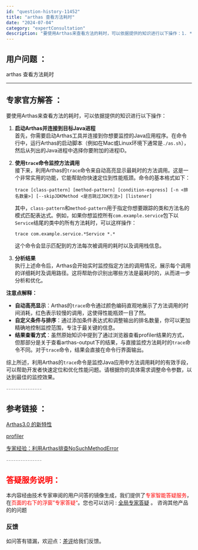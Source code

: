 ```yaml
---
id: "question-history-11452"
title: "arthas 查看方法耗时"
date: "2024-07-04"
category: "expertConsultation"
description: "要使用Arthas来查看方法的耗时，可以依据提供的知识进行以下操作：1. **启动Arthas并连接到目标Java进程**     首先，你需要启动Arthas工具并连接到你想要监控的Java应用程序。在命令行中，运行Arthas的启动脚本（例如在Mac或Linux环境下通常是`./as.sh`），"
---
```


## 用户问题 ：

arthas 查看方法耗时

---

## 专家官方解答 ：

要使用Arthas来查看方法的耗时，可以依据提供的知识进行以下操作：

1. **启动Arthas并连接到目标Java进程**  
   首先，你需要启动Arthas工具并连接到你想要监控的Java应用程序。在命令行中，运行Arthas的启动脚本（例如在Mac或Linux环境下通常是`./as.sh`），然后从列出的Java进程中选择你要附加的进程ID。

2. **使用`trace`命令监控方法调用**  
   接下来，利用Arthas的`trace`命令来自动高亮显示最耗时的方法调用。这是一个非常实用的功能，它能帮助你快速定位到性能瓶颈。命令的基本格式如下：

   ```shell
   trace [class-pattern] [method-pattern] [condition-express] [-n <排名数量>] [--skipJDKMethod <是否跳过JDK方法>] [listener]
   ```

   其中，`class-pattern`和`method-pattern`用于指定你想要跟踪的类和方法名的模式匹配表达式。例如，如果你想监控所有`com.example.service`包下以`Service`结尾的类中的所有方法耗时，可以这样操作：

   ```shell
   trace com.example.service.*Service *.*
   ```

   这个命令会显示匹配到的方法每次被调用的耗时以及调用栈信息。

3. **分析结果**  
   执行上述命令后，Arthas会开始实时监控指定方法的调用情况，展示每个调用的详细耗时及调用路径。这将帮助你识别出哪些方法是最耗时的，从而进一步分析和优化。

**注意点解释：**

- **自动高亮显示**：Arthas的`trace`命令通过颜色编码直观地展示了方法调用的时间消耗，红色表示较慢的调用，这使得性能瓶颈一目了然。
- **自定义条件与排序**：通过添加条件表达式和调整输出的排名数量，你可以更加精确地控制监控范围，专注于最关键的信息。
- **结果查看方式**：虽然原始知识中提到了通过浏览器查看profiler结果的方式，但那部分是关于查看arthas-output下的结果，与直接监控方法耗时的`trace`命令不同。对于`trace`命令，结果会直接在命令行界面输出。

综上所述，利用Arthas的`trace`命令是监控Java应用中方法调用耗时的有效手段，可以帮助开发者快速定位和优化性能问题。请根据你的具体需求调整命令参数，以达到最佳的监控效果。

<font color="#949494">---------------</font>

## 参考链接 ：

[Arthas3.0 的新特性](../arthas3.md)

[profiler](../profiler.md)

[专家经验：利用Arthas排查NoSuchMethodError](./user-question-history14763.md)

<font color="#949494">---------------</font>

## <font color="#FF0000">答疑服务说明：</font>

本内容经由技术专家审阅的用户问答的镜像生成，我们提供了<font color="#FF0000">专家智能答疑服务</font>，在<font color="#FF0000">页面的右下的浮窗”专家答疑“</font>。您也可以访问 : [全局专家答疑](https://answer.opensource.alibaba.com/docs/intro) 。 咨询其他产品的的问题

### 反馈

如问答有错漏，欢迎点：[差评](https://ai.nacos.io/user/feedbackByEnhancerGradePOJOID?enhancerGradePOJOId=16046)给我们反馈。

